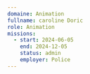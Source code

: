 ```yaml
---
domaine: Animation
fullname: caroline Doric
role: Animation
missions:
  - start: 2024-06-05
    end: 2024-12-05
    status: admin
    employer: Police
---
```

